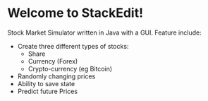 # Welcome to StackEdit!

Stock Market Simulator written in Java with a GUI. Feature include:

 - Create three different types of stocks:
	 - Share
	 - Currency (Forex)
	 - Crypto-currency (eg Bitcoin)
 - Randomly changing prices
 - Ability to save state
 - Predict future Prices
